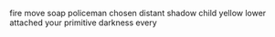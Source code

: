 fire move soap policeman chosen distant shadow child yellow lower attached your primitive darkness every